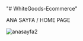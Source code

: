 "# WhiteGoods-Ecommerce" 

ANA SAYFA / HOME PAGE

![anasayfa2](https://github.com/oguzhanulu/WhiteGoods-Ecommerce-Project/assets/108179202/fffdabc7-f551-4dd8-aa6d-558c1a0dcb23)



